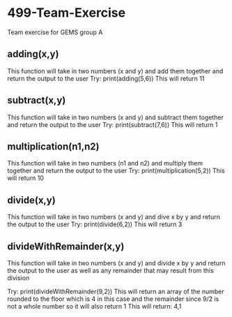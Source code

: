 # 499-Team-Exercise
Team exercise for GEMS group A

## adding(x,y)

This function will take in two numbers (x and y) and add them together and return the output to the user
Try: print(adding(5,6))
This will return 11

## subtract(x,y)

This function will take in two numbers (x and y) and subtract them together and return the output to the user
Try: print(subtract(7,6))
This will return 1

## multiplication(n1,n2)
This function will take in two numbers (n1 and n2) and multiply them together and return the output to the user
Try: print(multiplication(5,2))
This will return 10

## divide(x,y)

This function will take in two numbers (x and y) and dive x by y and return the output to the user
Try: print(divide(6,2))
This will return 3

## divideWithRemainder(x,y)

This function will take in two numbers (x and y) and divide x by y and return the output to the user as well as any
remainder that may result from this division 

Try: print(divideWithRemainder(9,2))
This will return an array of the number rounded to the floor which is 4 in this case and the remainder since 9/2 is not a whole number 
so it will also return 1
This will return: 4,1


